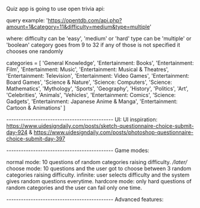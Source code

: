 Quiz app is going to use open trivia api:

query example:
'https://opentdb.com/api.php?amount=1&category=11&difficulty=medium&type=multiple'

where:  difficulty can be 'easy', 'medium' or 'hard'
        type can be 'multiple' or 'boolean'
        category goes from 9 to 32
if any of those is not specified it chooses one randomly

categories = [
    'General Knowledge',
    'Entertainment: Books',
    'Entertainment: Film',
    'Entertainment: Music',
    'Entertainment: Musical & Theatres',
    'Entertainment: Television',
    'Entertainment: Video Games',
    'Entertainment: Board Games',
    'Science & Nature',
    'Science: Computers',
    'Science: Mathematics',
    'Mythology',
    'Sports',
    'Geography',
    'History',
    'Politics',
    'Art',
    'Celebrities',
    'Animals',
    'Vehicles',
    'Entertainment: Comics',
    'Science: Gadgets',
    'Entertainment: Japanese Anime & Manga',
    'Entertainment: Cartoon & Animations'
]

*--------------------------------------------*
UI:
UI inspiration:
    https://www.uidesigndaily.com/posts/sketch-questionnaire-choice-submit-day-924
    &
    https://www.uidesigndaily.com/posts/photoshop-questionnaire-choice-submit-day-397

*--------------------------------------------*
Game modes:

normal mode: 10 questions of random categories raising difficulty.
*/later/*
choose mode: 10 questions and the user got to choose between 3 random categories raising difficulty.
infinite: user selects difficulty and the system gives random questions everytime.
hardcore mode: only hard questions of random categories and the user can fail only one time.

*--------------------------------------------*
Advanced features:

